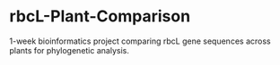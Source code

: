 # rbcL-Plant-Comparison
1-week bioinformatics project comparing rbcL gene sequences across plants for phylogenetic analysis.

